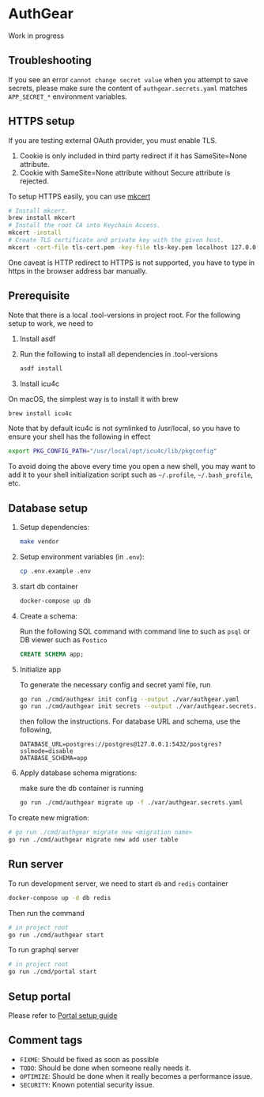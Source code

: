 # AuthGear
 
Work in progress

## Troubleshooting

If you see an error `cannot change secret value` when you attempt to save secrets,
please make sure the content of `authgear.secrets.yaml` matches `APP_SECRET_*` environment variables.

## HTTPS setup

If you are testing external OAuth provider, you must enable TLS.

1. Cookie is only included in third party redirect if it has SameSite=None attribute.
2. Cookie with SameSite=None attribute without Secure attribute is rejected.

To setup HTTPS easily, you can use [mkcert](https://github.com/FiloSottile/mkcert)

```sh
# Install mkcert.
brew install mkcert
# Install the root CA into Keychain Access.
mkcert -install
# Create TLS certificate and private key with the given host.
mkcert -cert-file tls-cert.pem -key-file tls-key.pem localhost 127.0.0.1 ::1
```

One caveat is HTTP redirect to HTTPS is not supported, you have to type in https in the browser address bar manually.

## Prerequisite

Note that there is a local .tool-versions in project root. For the following setup to work, we need to

1. Install asdf

2. Run the following to install all dependencies in .tool-versions
   ```sh
   asdf install
   ```

3. Install icu4c

On macOS, the simplest way is to install it with brew

```sh
brew install icu4c
```

Note that by default icu4c is not symlinked to /usr/local, so you have to ensure your shell has the following in effect

```sh
export PKG_CONFIG_PATH="/usr/local/opt/icu4c/lib/pkgconfig"
```

To avoid doing the above every time you open a new shell, you may want to add it to your shell initialization script such as `~/.profile`, `~/.bash_profile`, etc.

## Database setup

1. Setup dependencies:
   ```sh
   make vendor
   ```
2. Setup environment variables (in `.env`):
   ```sh
   cp .env.example .env
   ```

3. start db container
   ```sh
   docker-compose up db
   ```

4. Create a schema:

   Run the following SQL command with command line to such as `psql` or DB viewer such as `Postico`

   ```sql
   CREATE SCHEMA app;
   ```

5. Initialize app

   To generate the necessary config and secret yaml file, run

   ```sh
   go run ./cmd/authgear init config --output ./var/authgear.yaml
   go run ./cmd/authgear init secrets --output ./var/authgear.secrets.yaml
   ```

   then follow the instructions. For database URL and schema, use the following,
   ```
   DATABASE_URL=postgres://postgres@127.0.0.1:5432/postgres?sslmode=disable
   DATABASE_SCHEMA=app
   ```

6. Apply database schema migrations:

   make sure the db container is running

   ```sh
   go run ./cmd/authgear migrate up -f ./var/authgear.secrets.yaml
   ```
   
To create new migration:
```sh
# go run ./cmd/authgear migrate new <migration name>
go run ./cmd/authgear migrate new add user table
```

## Run server

To run development server, we need to start `db` and `redis` container

```sh
docker-compose up -d db redis
```

Then run the command

```sh
# in project root
go run ./cmd/authgear start
```

To run graphql server

```sh
# in project root
go run ./cmd/portal start
```

## Setup portal

Please refer to [Portal setup guide](./portal/README.md)

## Comment tags

- `FIXME`: Should be fixed as soon as possible
- `TODO`: Should be done when someone really needs it.
- `OPTIMIZE`: Should be done when it really becomes a performance issue.
- `SECURITY`: Known potential security issue.
